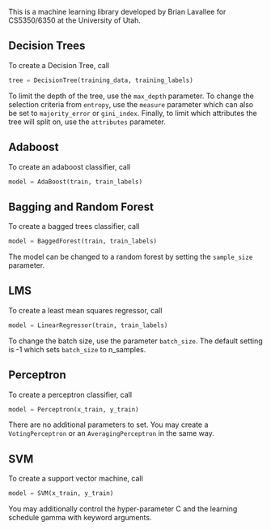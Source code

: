 This is a machine learning library developed by Brian Lavallee for CS5350/6350 at the University of Utah.

## Decision Trees
To create a Decision Tree, call
```python
tree = DecisionTree(training_data, training_labels)
```

To limit the depth of the tree, use the `max_depth` parameter.
To change the selection criteria from `entropy`, use the `measure` parameter which can also be set to `majority_error` or `gini_index`.
Finally, to limit which attributes the tree will split on, use the `attributes` parameter.

## Adaboost
To create an adaboost classifier, call
```python
model = AdaBoost(train, train_labels)
```

## Bagging and Random Forest
To create a bagged trees classifier, call
```python
model = BaggedForest(train, train_labels)
```

The model can be changed to a random forest by setting the `sample_size` parameter.

## LMS
To create a least mean squares regressor, call
```python
model = LinearRegressor(train, train_labels)
```

To change the batch size, use the parameter `batch_size`.
The default setting is -1 which sets `batch_size` to n_samples.

## Perceptron
To create a perceptron classifier, call
```python
model = Perceptron(x_train, y_train)
```

There are no additional parameters to set.
You may create a ```VotingPerceptron``` or an ```AveragingPerceptron``` in the same way.

## SVM
To create a support vector machine, call
```python
model = SVM(x_train, y_train)
```

You may additionally control the hyper-parameter C and the learning schedule gamma with keyword arguments.
